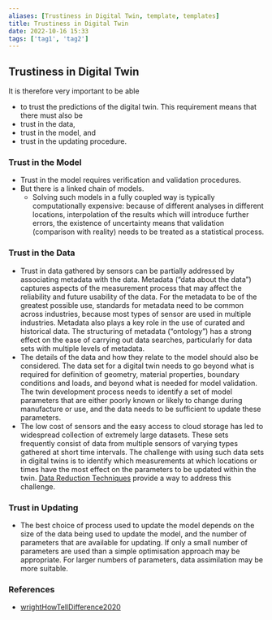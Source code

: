 ```yaml
---
aliases: [Trustiness in Digital Twin, template, templates]
title: Trustiness in Digital Twin
date: 2022-10-16 15:33
tags: ['tag1', 'tag2']
---
```


## Trustiness in Digital Twin

It is therefore very important to be able

- to trust the predictions of the digital twin. This requirement means that there must also be
- trust in the data,
- trust in the model, and
- trust in the updating procedure.

### Trust in the Model

- Trust in the model requires verification and validation procedures.
- But there is a linked chain of models.
  - Solving such models in a fully coupled way is typically computationally expensive: because of different analyses in different locations, interpolation of the results which will introduce further errors, the existence of uncertainty means that validation (comparison with reality) needs to be treated as a statistical process.

### Trust in the Data

- Trust in data gathered by sensors can be partially addressed by associating metadata with the data. Metadata (“data about the data”) captures aspects of the measurement process that may affect the reliability and future usability of the data. For the metadata to be of the greatest possible use, standards for metadata need to be common across industries, because most types of sensor are used in multiple industries. Metadata also plays a key role in the use of curated and historical data. The structuring of metadata (“ontology”) has a strong effect on the ease of carrying out data searches, particularly for data sets with multiple levels of metadata.
- The details of the data and how they relate to the model should also be considered. The data set for a digital twin needs to go beyond what is required for definition of geometry, material properties, boundary conditions and loads, and beyond what is needed for model validation. The twin development process needs to identify a set of model parameters that are either poorly known or likely to change during manufacture or use, and the data needs to be sufficient to update these parameters.
- The low cost of sensors and the easy access to cloud storage has led to widespread collection of extremely large datasets. These sets frequently consist of data from multiple sensors of varying types gathered at short time intervals. The challenge with using such data sets in digital twins is to identify which measurements at which locations or times have the most effect on the parameters to be updated within the twin. [Data Reduction Techniques](../signal-processing/data-reduction.md) provide a way to address this challenge.

### Trust in Updating

- The best choice of process used to update the model depends on the size of the data being used to update the model, and the number of parameters that are available for updating. If only a small number of parameters are used than a simple optimisation approach may be appropriate. For larger numbers of parameters, data assimilation may be more suitable.

### References

- [wrightHowTellDifference2020](../zotero/wrightHowTellDifference2020.md)
